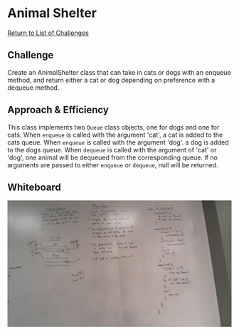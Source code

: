 # Animal Shelter

[Return to List of Challenges](../../README.md)

## Challenge
Create an AnimalShelter class that can take in cats or dogs with an enqueue method, and return either a cat or dog depending on preference with a dequeue method.

## Approach & Efficiency
This class implements two `Queue` class objects, one for dogs and one for cats.  When `enqueue` is called with the argument 'cat', a cat is added to the cats queue.  When `enqueue` is called with the argument 'dog'. a dog is added to the dogs queue.  When `dequeue` is called with the argument of 'cat' or 'dog', one animal will be dequeued from the corresponding queue.  If no arguments are passed to either `enqueue` or `dequeue`, null will be returned.

## Whiteboard

![Animal Shelter Whiteboard](../../assets/animal-shelter.jpg)